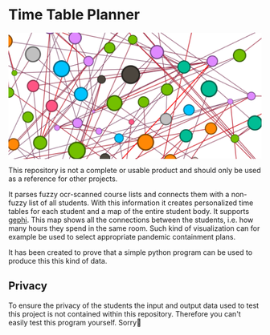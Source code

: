 # Time Table Planner

<img align="center" src="time_table_planner_2.png">

This repository is not a complete or usable product and should only be used as a reference for other projects.

It parses fuzzy ocr-scanned course lists and connects them with a non-fuzzy list of all students.
With this information it creates personalized time tables for each student and a map of the entire student body.
It supports [gephi](https://gephi.org/).
This map shows all the connections between the students, i.e. how many hours they spend in the same room.
Such kind of visualization can for example be used to select appropriate pandemic containment plans.

It has been created to prove that a simple python program can be used to produce this this kind of data.

## Privacy

To ensure the privacy of the students the input and output data used to test this project is not contained within this repository.
Therefore you can't easily test this program yourself.
Sorry🙁

